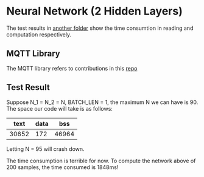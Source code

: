 # Neural Network (2 Hidden Layers)

The test results in [another folder](https://github.com/Orienfish/photon/tree/master/mqtt_server) show the time consumtion in reading and computation respectively.

## MQTT Library
The MQTT library refers to contributions in this [repo](https://github.com/hirotakaster/MQTT)

## Test Result
Suppose N_1 = N_2 = N, BATCH_LEN = 1, the maximum N we can have is 90. The space our code will take is as follows:

|text  | data | bss   |
|------|------|-------|
|30652 | 172  | 46964 |

Letting N = 95 will crash down.

The time consumption is terrible for now. To compute the network above of 200 samples, the time consumed is 1848ms!